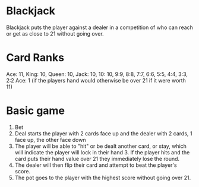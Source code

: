 # Blackjack

Blackjack puts the player against a dealer in a competition of who can reach or get as close to 21 without going over.

# Card Ranks
Ace: 11,
King: 10,
Queen: 10,
Jack: 10,
10: 10,
9:9,
8:8,
7:7,
6:6,
5:5,
4:4,
3:3,
2:2
Ace: 1 (if the players hand would otherwise be over 21 if it were worth 11)

# Basic game
1. Bet 
2. Deal starts the player with 2 cards face up and the dealer with 2 cards, 1 face up, the other face down
3. The player will be able to "hit" or be dealt another card, or stay, which will indicate the player will lock in their hand
    3. If the player hits and the card puts their hand value over 21 they immediately lose the round.
4. The dealer will then flip their card and attempt to beat the player's score.
5. The pot goes to the player with the highest score without going over 21.
